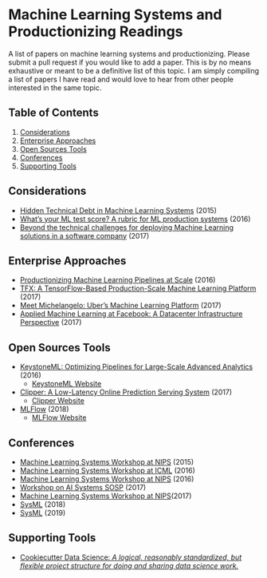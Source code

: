 # Machine Learning Systems and Productionizing Readings
A list of papers on machine learning systems and productionizing. Please submit a pull request if you would like to add a paper. This is by no means exhaustive or meant to be a definitive list of this topic. I am simply compiling a list of papers I have read and would love to hear from other people interested in the same topic.


## <a name='TOC'>Table of Contents</a>

  1. [Considerations](#considerations)
  2. [Enterprise Approaches](#enterprise)
  3. [Open Sources Tools](#open-source)
  4. [Conferences](#conferences)
  5. [Supporting Tools](#tools)

## <a name='considerations'> Considerations
* [Hidden Technical Debt in Machine Learning Systems](https://papers.nips.cc/paper/5656-hidden-technical-debt-in-machine-learning-systems) (2015)
* [What’s your ML test score? A rubric for ML production systems](https://research.google.com/pubs/pub45742.html) (2016)
* [Beyond the technical challenges for deploying Machine Learning solutions in a software company](https://arxiv.org/abs/1708.02363) (2017)

## <a name='enterprise'> Enterprise Approaches
* [Productionizing Machine Learning Pipelines at Scale](https://docs.google.com/viewer?a=v&pid=sites&srcid=ZGVmYXVsdGRvbWFpbnxtbHN5czIwMTZ8Z3g6MjE3ZDYxM2I0YTExZDlh) (2016)
* [TFX: A TensorFlow-Based Production-Scale Machine Learning Platform](http://www.kdd.org/kdd2017/papers/view/tfx-a-tensorflow-based-production-scale-machine-learning-platform) (2017)
* [Meet Michelangelo: Uber’s Machine Learning Platform](https://eng.uber.com/michelangelo/) (2017)
* [Applied Machine Learning at Facebook: A Datacenter Infrastructure Perspective](https://research.fb.com/wp-content/uploads/2017/12/hpca-2018-facebook.pdf) (2017)

## <a name='open-source'> Open Sources Tools
* [KeystoneML: Optimizing Pipelines for Large-Scale Advanced Analytics](https://arxiv.org/abs/1610.09451) (2016)
    * [KeystoneML Website](http://keystone-ml.org/)
* [Clipper: A Low-Latency Online Prediction Serving System](https://www.usenix.org/conference/nsdi17/technical-sessions/presentation/crankshaw) (2017)
    * [Clipper Website](http://clipper.ai/)
* [MLFlow](https://databricks.com/blog/2018/06/05/introducing-mlflow-an-open-source-machine-learning-platform.html) (2018)
    * [MLFlow Website](https://mlflow.org/)

## <a name='confrences'> Conferences
* [Machine Learning Systems Workshop at NIPS](http://learningsys.org/2015/) (2015)
* [Machine Learning Systems Workshop at ICML](https://sites.google.com/site/mlsys2016/) (2016)
* [Machine Learning Systems Workshop at NIPS](https://sites.google.com/site/mlsysnips2016/) (2016)
* [Workshop on AI Systems SOSP](http://learningsys.org/sosp17/) (2017)
* [Machine Learning Systems Workshop at NIPS](http://learningsys.org/nips17/)(2017)
* [SysML](http://www.sysml.cc/2018/) (2018)
* [SysML](http://www.sysml.cc/) (2019)

## <a name='tools'> Supporting Tools
* [Cookiecutter Data Science: *A logical, reasonably standardized, but flexible project structure for doing and sharing data science work.*](https://drivendata.github.io/cookiecutter-data-science/)